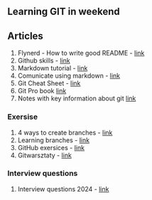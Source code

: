 ## Learning GIT in weekend

## Articles

1. Flynerd - How to write good README - [link](https://www.flynerd.pl/2018/06/jak-napisac-dobre-readme-projektu-na-githubie.html)
2. Github skills - [link](https://github.com/skills/introduction-to-github)
3. Markdown tutorial - [link](https://www.markdowntutorial.com/)
4. Comunicate using markdown - [link](https://github.com/skills/communicate-using-markdown)
5. Git Cheat Sheet - [link](https://education.github.com/git-cheat-sheet-education.pdf)
6. Git Pro book [link](https://git-scm.com/book/pl/v2)
7. Notes with key information about git [link](https://github.com/bogdanpolak/nauka-gita)

### Exersise

1. 4 ways to create branches - [link](https://www.theserverside.com/blog/Coffee-Talk-Java-News-Stories-and-Opinions/Git-Branch-Create-Example-Command-Checkout-Commit-Tag)
2. Learning branches - [link](https://learngitbranching.js.org/)
3. GitHub exersices - [link](https://github.com/githubtraining/conflict-practice)
4. Gitwarsztaty - [link](https://www.gitwarsztaty.pl/cwiczenia)

### Interview questions

1. Interview questions 2024 - [link](https://mockit.pl/blog/pytania-rekrutacyjne-git)

